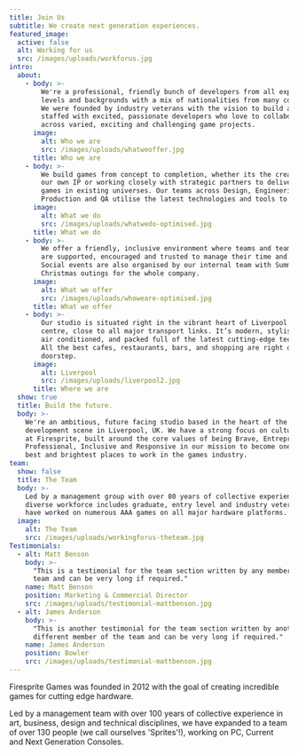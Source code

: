 ```yaml
---
title: Join Us
subtitle: We create next generation experiences.
featured_image:
  active: false
  alt: Working for us
  src: /images/uploads/workforus.jpg
intro:
  about:
    - body: >-
        We're a professional, friendly bunch of developers from all experience
        levels and backgrounds with a mix of nationalities from many countries.
        We were founded by industry veterans with the vision to build a studio
        staffed with excited, passionate developers who love to collaborate
        across varied, exciting and challenging game projects.
      image:
        alt: Who we are
        src: /images/uploads/whatweoffer.jpg
      title: Who we are
    - body: >-
        We build games from concept to completion, whether its the creation of
        our own IP or working closely with strategic partners to deliver new
        games in existing universes. Our teams across Design, Engineering, Art,
        Production and QA utilise the latest technologies and tools to deliver.
      image:
        alt: What we do
        src: /images/uploads/whatwedo-optimised.jpg
      title: What we do
    - body: >-
        We offer a friendly, inclusive environment where teams and team members
        are supported, encouraged and trusted to manage their time and workflow.
        Social events are also organised by our internal team with Summer and
        Christmas outings for the whole company.
      image:
        alt: What we offer
        src: /images/uploads/whoweare-optimised.jpg
      title: What we offer
    - body: >-
        Our studio is situated right in the vibrant heart of Liverpool city
        centre, close to all major transport links. It’s modern, stylish, and
        air conditioned, and packed full of the latest cutting-edge technology.
        All the best cafes, restaurants, bars, and shopping are right on our
        doorstep.
      image:
        alt: Liverpool
        src: /images/uploads/liverpool2.jpg
      title: Where we are
  show: true
  title: Build the future.
  body: >-
    We're an ambitious, future facing studio based in the heart of the game
    development scene in Liverpool, UK. We have a strong focus on culture here
    at Firesprite, built around the core values of being Brave, Entrepreneurial,
    Professional, Inclusive and Responsive in our mission to become one of the
    best and brightest places to work in the games industry. 
team:
  show: false
  title: The Team
  body: >-
    Led by a management group with over 80 years of collective experience our
    diverse workforce includes graduate, entry level and industry veterans who
    have worked on numerous AAA games on all major hardware platforms.
  image:
    alt: The Team
    src: /images/uploads/workingforus-theteam.jpg
Testimonials:
  - alt: Matt Benson
    body: >-
      "This is a testimonial for the team section written by any member of the
      team and can be very long if required."
    name: Matt Benson
    position: Marketing & Commercial Director
    src: /images/uploads/testimonial-mattbenson.jpg
  - alt: James Anderson
    body: >-
      "This is another testimonial for the team section written by another
      different member of the team and can be very long if required."
    name: James Anderson
    position: Bowler
    src: /images/uploads/testimonial-mattbenson.jpg
---
```

Firesprite Games was founded in 2012 with the goal of creating incredible games for cutting edge hardware. 

Led by a management team with over 100 years of collective experience in art, business, design and technical disciplines, we have expanded to a team of over 130 people (we call ourselves 'Sprites'!), working on PC, Current and Next Generation Consoles.
